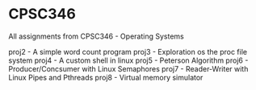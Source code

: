 # CPSC346
All assignments from CPSC346 - Operating Systems

proj2 - A simple word count program 
proj3 - Exploration os the proc file system
proj4 - A custom shell in linux
proj5 - Peterson Algorithm 
proj6 - Producer/Concsumer with Linux Semaphores
proj7 - Reader-Writer with Linux Pipes and Pthreads
proj8 - Virtual memory simulator 

